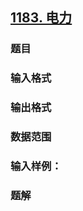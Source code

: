 ## [1183. 电力](https://www.acwing.com/problem/content/1185/)

### 题目

### 输入格式

### 输出格式

### 数据范围

### 输入样例：



### 题解
